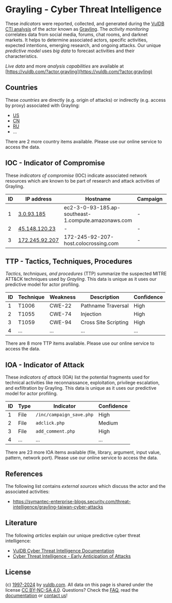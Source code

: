 # Grayling - Cyber Threat Intelligence

These _indicators_ were reported, collected, and generated during the [VulDB CTI analysis](https://vuldb.com/?kb.cti) of the actor known as [Grayling](https://vuldb.com/?actor.grayling). The _activity monitoring_ correlates data from social media, forums, chat rooms, and darknet markets. It helps to determine associated actors, specific activities, expected intentions, emerging research, and ongoing attacks. Our unique _predictive model_ uses _big data_ to forecast activities and their characteristics.

_Live data_ and more _analysis capabilities_ are available at [https://vuldb.com/?actor.grayling](https://vuldb.com/?actor.grayling)

## Countries

These _countries_ are directly (e.g. origin of attacks) or indirectly (e.g. access by proxy) associated with Grayling:

* [US](https://vuldb.com/?country.us)
* [CN](https://vuldb.com/?country.cn)
* [RU](https://vuldb.com/?country.ru)
* ...

There are 2 more country items available. Please use our online service to access the data.

## IOC - Indicator of Compromise

These _indicators of compromise_ (IOC) indicate associated network resources which are known to be part of research and attack activities of Grayling.

ID | IP address | Hostname | Campaign | Confidence
-- | ---------- | -------- | -------- | ----------
1 | [3.0.93.185](https://vuldb.com/?ip.3.0.93.185) | ec2-3-0-93-185.ap-southeast-1.compute.amazonaws.com | - | Medium
2 | [45.148.120.23](https://vuldb.com/?ip.45.148.120.23) | - | - | High
3 | [172.245.92.207](https://vuldb.com/?ip.172.245.92.207) | 172-245-92-207-host.colocrossing.com | - | High

## TTP - Tactics, Techniques, Procedures

_Tactics, techniques, and procedures_ (TTP) summarize the suspected MITRE ATT&CK techniques used by _Grayling_. This data is unique as it uses our predictive model for actor profiling.

ID | Technique | Weakness | Description | Confidence
-- | --------- | -------- | ----------- | ----------
1 | T1006 | CWE-22 | Pathname Traversal | High
2 | T1055 | CWE-74 | Injection | High
3 | T1059 | CWE-94 | Cross Site Scripting | High
4 | ... | ... | ... | ...

There are 8 more TTP items available. Please use our online service to access the data.

## IOA - Indicator of Attack

These _indicators of attack_ (IOA) list the potential fragments used for technical activities like reconnaissance, exploitation, privilege escalation, and exfiltration by Grayling. This data is unique as it uses our predictive model for actor profiling.

ID | Type | Indicator | Confidence
-- | ---- | --------- | ----------
1 | File | `/inc/campaign_save.php` | High
2 | File | `adclick.php` | Medium
3 | File | `add_comment.php` | High
4 | ... | ... | ...

There are 23 more IOA items available (file, library, argument, input value, pattern, network port). Please use our online service to access the data.

## References

The following list contains _external sources_ which discuss the actor and the associated activities:

* https://symantec-enterprise-blogs.security.com/threat-intelligence/grayling-taiwan-cyber-attacks

## Literature

The following _articles_ explain our unique predictive cyber threat intelligence:

* [VulDB Cyber Threat Intelligence Documentation](https://vuldb.com/?kb.cti)
* [Cyber Threat Intelligence - Early Anticipation of Attacks](https://www.scip.ch/en/?labs.20201022)

## License

(c) [1997-2024](https://vuldb.com/?kb.changelog) by [vuldb.com](https://vuldb.com/?kb.about). All data on this page is shared under the license [CC BY-NC-SA 4.0](https://creativecommons.org/licenses/by-nc-sa/4.0/). Questions? Check the [FAQ](https://vuldb.com/?kb.faq), read the [documentation](https://vuldb.com/?kb) or [contact us](https://vuldb.com/?contact)!
